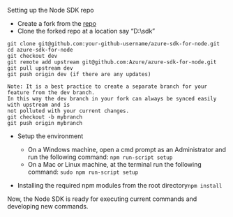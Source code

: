 Setting up the Node SDK repo


* Create a fork from the [repo](https://github.com/Azure/azure-sdk-for-node)
* Clone the forked repo at a location say “D:\sdk”
```
git clone git@github.com:your-github-username/azure-sdk-for-node.git
cd azure-sdk-for-node
git checkout dev
git remote add upstream git@github.com:Azure/azure-sdk-for-node.git
git pull upstream dev
git push origin dev (if there are any updates)

Note: It is a best practice to create a separate branch for your feature from the dev branch. 
In this way the dev branch in your fork can always be synced easily with upstream and is 
not polluted with your current changes.
git checkout -b mybranch 
git push origin mybranch
```
* Setup the environment
  * On a Windows machine, open a cmd prompt as an Administrator and run the following command: ```npm run-script setup```
  * On a Mac or Linux machine, at the terminal run the following command: ```sudo npm run-script setup```

* Installing the required npm modules from the root directory```npm install```

Now, the Node SDK is ready for executing current commands and developing new commands.
